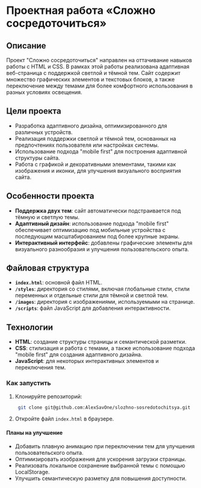 # Проектная работа «Сложно сосредоточиться»

## Описание

Проект "Сложно сосредоточиться" направлен на оттачивание навыков работы с HTML и CSS. В рамках этой работы реализована адаптивная веб-страница с поддержкой светлой и тёмной тем. Сайт содержит множество графических элементов и текстовых блоков, а также переключение между темами для более комфортного использования в разных условиях освещения.

## Цели проекта

- Разработка адаптивного дизайна, оптимизированного для различных устройств.
- Реализация поддержки светлой и тёмной тем, основанных на предпочтениях пользователя или настройках системы.
- Использование подхода "mobile first" для построения адаптивной структуры сайта.
- Работа с графикой и декоративными элементами, такими как изображения и иконки, для улучшения визуального восприятия сайта.

## Особенности проекта

- **Поддержка двух тем**: сайт автоматически подстраивается под тёмную и светлую темы.
- **Адаптивный дизайн**: использование подхода "mobile first" обеспечивает оптимизацию под мобильные устройства с последующим масштабированием под более крупные экраны.
- **Интерактивный интерфейс**: добавлены графические элементы для визуального разнообразия и улучшения пользовательского опыта.

## Файловая структура

- **`index.html`**: основной файл HTML.
- **`/styles`**: директория со стилями, включая глобальные стили, стили переменных и отдельные стили для тёмной и светлой тем.
- **`/images`**: директория с изображениями, используемыми на странице.
- **`/scripts`**: файл JavaScript для добавления интерактивности.

## Технологии

- **HTML**: создание структуры страницы и семантической разметки.
- **CSS**: стилизация и работа с темами, а также использование подхода "mobile first" для создания адаптивного дизайна.
- **JavaScript**: для некоторых интерактивных элементов и переключения тем.

### Как запустить

1. Клонируйте репозиторий:
   ```bash
    git clone git@github.com:AlexSavOne/slozhno-sosredotochitsya.git
   ```
2. Откройте файл `index.html` в браузере.

#### Планы на улучшение

- Добавить плавную анимацию при переключении тем для улучшения пользовательского опыта.
- Оптимизировать изображения для ускорения загрузки страницы.
- Реализовать локальное сохранение выбранной темы с помощью LocalStorage.
- Улучшить семантическую разметку для повышения доступности.
